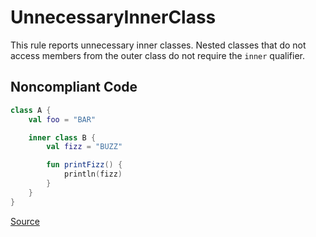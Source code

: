 # UnnecessaryInnerClass

This rule reports unnecessary inner classes. Nested classes that do not access members from the outer class do
not require the `inner` qualifier.

## Noncompliant Code

```kotlin
class A {
    val foo = "BAR"

    inner class B {
        val fizz = "BUZZ"

        fun printFizz() {
            println(fizz)
        }
    }
}
```

[Source](https://detekt.dev/docs/rules/style#unnecessaryinnerclass)
